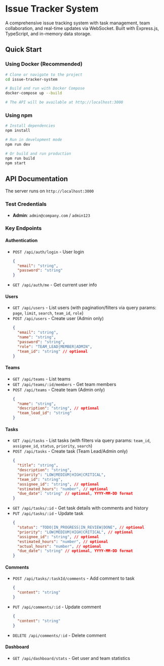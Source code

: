 # Issue Tracker System

A comprehensive issue tracking system with task management, team collaboration, and real-time updates via WebSocket. Built with Express.js, TypeScript, and in-memory data storage.

## Quick Start

### Using Docker (Recommended)

```bash
# Clone or navigate to the project
cd issue-tracker-system

# Build and run with Docker Compose
docker-compose up --build

# The API will be available at http://localhost:3000
```

### Using npm
```bash
# Install dependencies
npm install

# Run in development mode
npm run dev

# Or build and run production
npm run build
npm start
```

## API Documentation

The server runs on `http://localhost:3000`

### Test Credentials
- **Admin**: `admin@company.com` / `admin123`

### Key Endpoints

#### Authentication
- `POST /api/auth/login` - User login
  ```json
  {
    "email": "string",
    "password": "string"
  }
  ```
- `GET /api/auth/me` - Get current user info

#### Users
- `GET /api/users` - List users (with pagination/filters via query params: `page`, `limit`, `search`, `team_id`, `role`)
- `POST /api/users` - Create user (Admin only)
  ```json
  {
    "email": "string",
    "name": "string",
    "password": "string",
    "role": "TEAM_LEAD|MEMBER|ADMIN",
    "team_id": "string" // optional
  }
  ```

#### Teams
- `GET /api/teams` - List teams
- `GET /api/teams/:id/members` - Get team members
- `POST /api/teams` - Create team (Admin only)
  ```json
  {
    "name": "string",
    "description": "string", // optional
    "team_lead_id": "string"
  }
  ```

#### Tasks
- `GET /api/tasks` - List tasks (with filters via query params: `team_id`, `assignee_id`, `status`, `priority`, `search`)
- `POST /api/tasks` - Create task (Team Lead/Admin only)
  ```json
  {
    "title": "string",
    "description": "string",
    "priority": "LOW|MEDIUM|HIGH|CRITICAL",
    "team_id": "string",
    "assignee_id": "string", // optional
    "estimated_hours": "number", // optional
    "due_date": "string" // optional, YYYY-MM-DD format
  }
  ```
- `GET /api/tasks/:id` - Get task details with comments and history
- `PUT /api/tasks/:id` - Update task
  ```json
  {
    "status": "TODO|IN_PROGRESS|IN_REVIEW|DONE", // optional
    "priority": "LOW|MEDIUM|HIGH|CRITICAL", // optional
    "assignee_id": "string", // optional
    "estimated_hours": "number", // optional
    "actual_hours": "number", // optional
    "due_date": "string" // optional, YYYY-MM-DD format
  }
  ```

#### Comments
- `POST /api/tasks/:taskId/comments` - Add comment to task
  ```json
  {
    "content": "string"
  }
  ```
- `PUT /api/comments/:id` - Update comment
  ```json
  {
    "content": "string"
  }
  ```
- `DELETE /api/comments/:id` - Delete comment

#### Dashboard
- `GET /api/dashboard/stats` - Get user and team statistics
